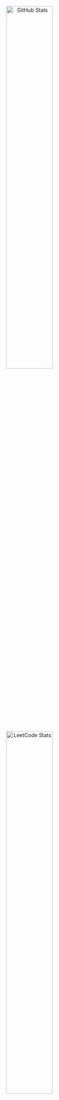 <div align="center">
  <img width="50%" src="https://github-readme-stats.vercel.app/api?username=vsh51&show=reviews,discussions_started,discussions_answered,prs_merged,prs_merged_percentage&show_icons=true" alt="GitHub Stats"/> <img width="50%" src="https://leetcard.jacoblin.cool/vsh51?font=Karma&ext=activity" alt="LeetCode Stats"/>
</div>
